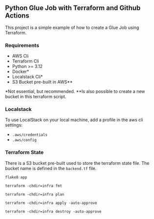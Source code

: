 ## Python Glue Job with Terraform and Github Actions
This project is a simple example of how to create a Glue Job using Terraform. 

### Requirements
- AWS Cli
- Terraform Cli
- Python >= 3.12
- Docker*
- Localstack Cli*
- S3 Bucket pre-built in AWS**

*Not essential, but recommended.
**Is also possible to create a new bucket in this terraform script.

### Localstack
To use LocalStack on your local machine, add a profile in the aws cli settings:
- `.aws/credentials`
- `.aws/config`

### Terraform State
There is a S3 bucket pre-built used to store the terraform state file.
The bucket name is defined in the `backend.tf` file.

```shell
flake8 app
```

```shell
terraform -chdir=infra fmt
```

```shell
terraform -chdir=infra plan
```

```shell
terraform -chdir=infra apply -auto-approve
```

```shell
terraform -chdir=infra destroy -auto-approve
```
